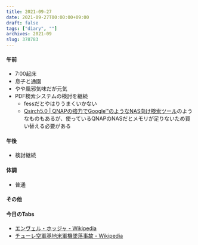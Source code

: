 ```yaml
---
title: 2021-09-27
date: 2021-09-27T00:00:00+09:00
draft: false
tags: ["diary", ""]
archives: 2021-09
slug: 378783
---
```

#### 午前
- 7:00起床
- 息子と通園
- やや風邪気味だが元気
- PDF検索システムの検討を継続
  - fessだとやはりうまくいかない
  - [Qsirch5.0 | QNAPの強力でGoogle™のようなNAS向け検索ツール](https://www.qnap.com/ja-jp/software/qsirch)のようなものもあるが、使っているQNAPのNASだとメモリが足りないため買い替える必要がある
#### 午後
- 検討継続
#### 体調
- 普通
#### その他
#### 今日のTabs
- [エンヴェル・ホッジャ - Wikipedia](https://ja.wikipedia.org/wiki/%E3%82%A8%E3%83%B3%E3%83%B4%E3%82%A7%E3%83%AB%E3%83%BB%E3%83%9B%E3%83%83%E3%82%B8%E3%83%A3)
- [チューレ空軍基地米軍機墜落事故 - Wikipedia](https://ja.wikipedia.org/wiki/%E3%83%81%E3%83%A5%E3%83%BC%E3%83%AC%E7%A9%BA%E8%BB%8D%E5%9F%BA%E5%9C%B0%E7%B1%B3%E8%BB%8D%E6%A9%9F%E5%A2%9C%E8%90%BD%E4%BA%8B%E6%95%85)